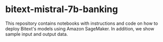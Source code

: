 # bitext-mistral-7b-banking

This repository contains notebooks with instructions and code on how to deploy Bitext's models using Amazon SageMaker. In addition, we show sample input and output data.